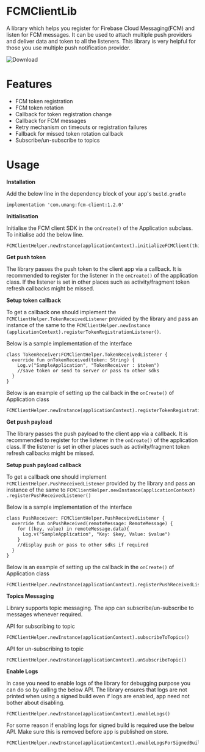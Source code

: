 # FCMClientLib
A library which helps you register for Firebase Cloud Messaging(FCM) and listen for FCM 
messages. It can be used to attach multiple push providers and deliver data and token to 
all the listeners. This library is very helpful for those you use multiple push notification 
provider.

![Download](https://api.bintray.com/packages/umangchamaria/umang/fcmclient/images/download.svg)

# Features

* FCM token registration
* FCM token rotation
* Callback for token registration change
* Callback for FCM messages
* Retry mechanism on timeouts or registration failures
* Fallback for missed token rotation callback
* Subscribe/un-subscribe to topics 


# Usage

**Installation**

Add the below line in the dependency block of your app's `build.gradle`

```
implementation 'com.umang:fcm-client:1.2.0'
```

**Initialisation**

Initialise the FCM client SDK in the `onCreate()` of the Application subclass. To initialise add 
the below line.

```
FCMClientHelper.newInstance(applicationContext).initializeFCMClient(this)
```

**Get push token**

The library passes the push token to the client app via a callback. 
It is recommended to register for the listener in the `onCreate()` of the application class. If the 
listener is set in other places such as activity/fragment token refresh callbacks might be missed.

**Setup token callback**

To get a callback one should implement the `FCMClientHelper.TokenReceivedListener` 
provided by the library and pass an instance of the same to the `FCMClientHelper.newInstance
(applicationContext).registerTokenRegistrationListener()`.

Below is a sample implementation of the interface

```
class TokenReceiver:FCMClientHelper.TokenReceivedListener {
  override fun onTokenReceived(token: String) {
    Log.v("SampleApplication", "TokenReceiver : $token")
    //save token or send to server or pass to other sdks
  }
}

```

Below is an example of setting up the callback in the  `onCreate()` of Application class

```
FCMClientHelper.newInstance(applicationContext).registerTokenRegistrationListener(TokenReceiver())
```

**Get push payload**

The library passes the push payload to the client app via a callback.
It is recommended to register for the listener in the `onCreate()` of the application class. If the 
listener is set in other places such as activity/fragment token refresh callbacks might be missed.

**Setup push payload callback**

To get a callback one should implement `FCMClientHelper.PushReceivedListener` provided by the 
library and pass an instance of the same to `FCMClientHelper.newInstance(applicationContext)
.registerPushReceivedListener()`

Below is a sample implementation of the interface

```
class PushReceiver: FCMClientHelper.PushReceivedListener {
  override fun onPushReceived(remoteMessage: RemoteMessage) {
    for ((key, value) in remoteMessage.data){
      Log.v("SampleApplication", "Key: $key, Value: $value")
    }
    //display push or pass to other sdks if required
  }
}

```

Below is an example of setting up the callback in the  `onCreate()` of Application class

```
FCMClientHelper.newInstance(applicationContext).registerPushReceivedListener(PushReceiver())
```

**Topics Messaging**

Library supports topic messaging. The app can subscribe/un-subscribe to messages whenever required.

API for subscribing to topic
 
 ```
FCMClientHelper.newInstance(applicationContext).subscribeToTopics()
```

API for un-subscribing to topic

```
FCMClientHelper.newInstance(applicationContext).unSubscribeTopic()
```

**Enable Logs**

In case you need to enable logs of the library for debugging purpose you can do so by calling the
below API. The library ensures that logs are not printed when using a signed build even if logs 
are enabled, app need not bother about disabling. 
  
```
FCMClientHelper.newInstance(applicationContext).enableLogs()
```

For some reason if enabling logs for signed build is required use the below API. Make sure this 
is removed before app is published on store.

```
FCMClientHelper.newInstance(applicationContext).enableLogsForSignedBuild()
```

